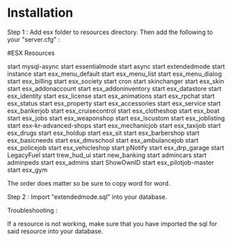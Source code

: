 # Installation

Step 1 : Add esx folder to resources directory. Then add the following to your "server.cfg" : 

#ESX Resources

start mysql-async
start essentialmode
start async
start extendedmode
start instance
start esx_menu_default
start esx_menu_list
start esx_menu_dialog
start esx_billing
start esx_society
start cron
start skinchanger
start esx_skin
start esx_addonaccount
start esx_addoninventory
start esx_datastore
start esx_identity
start esx_license
start esx_animations
start esx_rpchat
start esx_status
start esx_property
start esx_accessories
start esx_service
start esx_bankerjob
start esx_cruisecontrol
start esx_clotheshop
start esx_boat
start esx_jobs
start esx_weaponshop
start esx_lscustom
start esx_joblisting
start esx-kr-advanced-shops
start esx_mechanicjob
start esx_taxijob
start esx_drugs
start esx_holdup
start esx_sit
start esx_barbershop
start esx_basicneeds
start esx_dmvschool
start esx_ambulancejob
start esx_policejob
start esx_vehicleshop
start pNotify
start esx_drp_garage
start LegacyFuel
start trew_hud_ui
start new_banking
start admincars
start adminpeds
start esx_admins
start ShowOwnID
start esx_pilotjob-master
start esx_gym

The order does matter so be sure to copy word for word. 

Step 2 : Import "extendedmode.sql" into your database. 

Troubleshooting : 

If a resource is not working, make sure that you have imported the sql for said resource into your database. 

